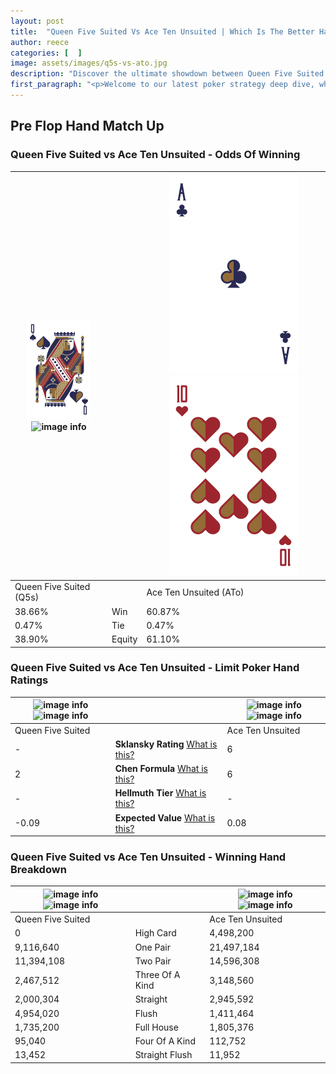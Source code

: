 ```yaml
---
layout: post
title:  "Queen Five Suited Vs Ace Ten Unsuited | Which Is The Better Hand In Poker? A Complete Guide"
author: reece
categories: [  ]
image: assets/images/q5s-vs-ato.jpg
description: "Discover the ultimate showdown between Queen Five Suited and Ace Ten Unsuited in poker! Uncover the odds, strategies, and scenarios where one hand triumphs over the other. Get ready to up your poker game with this thrilling analysis."
first_paragraph: "<p>Welcome to our latest poker strategy deep dive, where we're pitting two distinct hands against each other in a high-stakes showdown: Queen Five Suited vs Ace Ten Unsuited.</p><p>In the dynamic world of poker, every decision counts, and knowing which hand holds the upper hand is key to your success at the table.</p><p>In this article, we'll dissect these two hands, explore the scenarios where one dominates the other, and equip you with the knowledge to make strategic choices that can tip the odds in your favor.</p><p>Get ready to unravel the intriguing dynamics of these poker hands and elevate your game to new heights.</p>"
---
```




[comment]: # (sp0)

## Pre Flop Hand Match Up

<div class="table hand-ratings" markdown="1"> 



### Queen Five Suited vs Ace Ten Unsuited - Odds Of Winning


    
| ![image info](assets/images/hand1/Q.png) ![image info](assets/images/hand1/5s.png) |  | ![image info](assets/images/hand2/A.png) ![image info](assets/images/hand2/To.png) |
| -------- | -------- | -------- |
| Queen Five Suited (Q5s) |  | Ace Ten Unsuited (ATo) |
| 38.66% | Win | 60.87% |
| 0.47% | Tie | 0.47% |
| 38.90% | Equity | 61.10% |




[comment]: # (sp1)



### Queen Five Suited vs Ace Ten Unsuited - Limit Poker Hand Ratings


    
| ![image info](https://www.riverpairs.com/assets/images/hand1/Q.png) ![image info](https://www.riverpairs.com/assets/images/hand1/5s.png) |  | ![image info](https://www.riverpairs.com/assets/images/hand2/A.png) ![image info](https://www.riverpairs.com/assets/images/hand2/To.png) |
| -------- | -------- | -------- |
| Queen Five Suited |  | Ace Ten Unsuited |
| - | **Sklansky Rating** [What is this?](/sklansky-rating-explained) | 6 |
| 2 | **Chen Formula** [What is this?](/chen-formula-explained) | 6 |
| - | **Hellmuth Tier** [What is this?](/Hellmuth-tier-explained) | - |
| -0.09 | **Expected Value** [What is this?](/expected-value-explained) | 0.08 |




[comment]: # (sp2)



### Queen Five Suited vs Ace Ten Unsuited - Winning Hand Breakdown


    
| ![image info](https://www.riverpairs.com/assets/images/hand1/Q.png) ![image info](https://www.riverpairs.com/assets/images/hand1/5s.png) |  | ![image info](https://www.riverpairs.com/assets/images/hand2/A.png) ![image info](https://www.riverpairs.com/assets/images/hand2/To.png) |
| -------- | -------- | -------- |
| Queen Five Suited |  | Ace Ten Unsuited |
| 0 | High Card | 4,498,200 |
| 9,116,640 | One Pair | 21,497,184 |
| 11,394,108 | Two Pair | 14,596,308 |
| 2,467,512 | Three Of A Kind | 3,148,560 |
| 2,000,304 | Straight | 2,945,592 |
| 4,954,020 | Flush | 1,411,464 |
| 1,735,200 | Full House | 1,805,376 |
| 95,040 | Four Of A Kind | 112,752 |
| 13,452 | Straight Flush | 11,952 |




[comment]: # (sp3)



</div>

[comment]: # (sp4)



[comment]: # (sp5)

